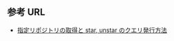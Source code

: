 ## 参考 URL

- [指定リポジトリの取得と star, unstar のクエリ発行方法](https://qiita.com/seya/items/e1d8e77352239c4c4897#comments)
